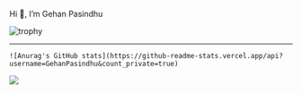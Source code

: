 Hi 👋, I’m Gehan Pasindhu

![trophy](https://github-profile-trophy.vercel.app/?username=GehanPasindhu&no-frame=true&margin-w=5&no-bg=true&theme=alduin)

<hr/>

<div>

    ![Anurag's GitHub stats](https://github-readme-stats.vercel.app/api?username=GehanPasindhu&count_private=true)
 
  
  <a target="_blank" rel="noopener noreferrer">
    <img src="https://github-readme-stats.vercel.app/api/top-langs/?username=GehanPasindhu&amp&count-private;layout=compact" style="max-width:100%;">
  </a>
</div>

<!---
GehanPasindhu/GehanPasindhu is a ✨ special ✨ repository because its `README.md` (this file) appears on your GitHub profile.
You can click the Preview link to take a look at your changes.
--->

